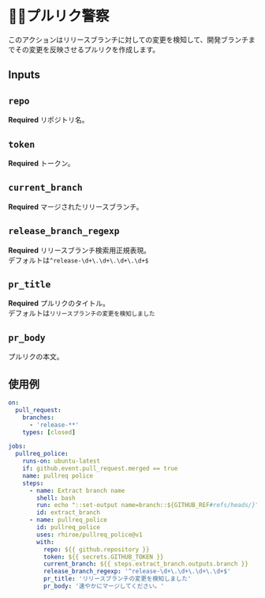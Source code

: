 # 👮‍♂️プルリク警察

このアクションはリリースブランチに対しての変更を検知して、開発ブランチまでその変更を反映させるプルリクを作成します。

## Inputs

## `repo`
**Required** リポジトリ名。  

## `token`
**Required** トークン。  

## `current_branch`
**Required** マージされたリリースブランチ。  

## `release_branch_regexp`
**Required** リリースブランチ検索用正規表現。  
デフォルトは`^release-\d+\.\d+\.\d+\.\d+$`

## `pr_title`
**Required** プルリクのタイトル。  
デフォルトは`リリースブランチの変更を検知しました`

## `pr_body`
プルリクの本文。

## 使用例

```.github/workflows/main.yml
on:
  pull_request:
    branches:
      - 'release-**'
    types: [closed]

jobs:
  pullreq_police:
    runs-on: ubuntu-latest
    if: github.event.pull_request.merged == true
    name: pullreq police
    steps:
      - name: Extract branch name
        shell: bash
        run: echo "::set-output name=branch::${GITHUB_REF#refs/heads/}"
        id: extract_branch
      - name: pullreq_police
        id: pullreq_police
        uses: rhiroe/pullreq_police@v1
        with:
          repo: ${{ github.repository }}
          token: ${{ secrets.GITHUB_TOKEN }}
          current_branch: ${{ steps.extract_branch.outputs.branch }}
          release_branch_regexp: '^release-\d+\.\d+\.\d+\.\d+$'
          pr_title: 'リリースブランチの変更を検知しました'
          pr_body: '速やかにマージしてください。'
```
